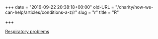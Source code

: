 +++
date = "2016-09-22 20:38:18+00:00"
old-URL = "/charity/how-we-can-help/articles/conditions-a-z/r"
slug = "r"
title = "R"

+++

[Respiratory problems](http://localhost/how-we-can-help-you/conditions-a-z/spotlight-on-respiratory-system-by-russell-malcolm/)
